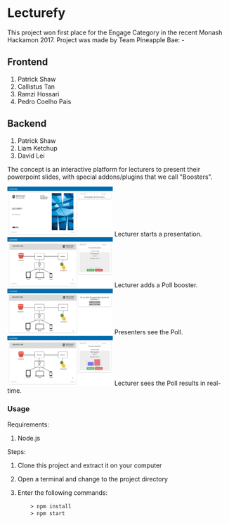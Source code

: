 # Lecturefy

This project won first place for the Engage Category in the recent Monash Hackamon 2017.
Project was made by Team Pineapple Bae: -

## Frontend
1. Patrick Shaw
2. Callistus Tan
3. Ramzi Hossari
4. Pedro Coelho Pais

## Backend
1. Patrick Shaw
2. Liam Ketchup
3. David Lei 

The concept is an interactive platform for lecturers to present their powerpoint slides, with special addons/plugins that we call "Boosters".

<img src="/screenshots/screenshot1.png" width="240">
Lecturer starts a presentation.

<img src="/screenshots/screenshot2.png" width="240">
Lecturer adds a Poll booster.

<img src="/screenshots/screenshot3.png" width="240">
Presenters see the Poll.

<img src="/screenshots/screenshot4.png" width="240">
Lecturer sees the Poll results in real-time.

### Usage ###

Requirements:

1. Node.js

Steps:

1. Clone this project and extract it on your computer
2. Open a terminal and change to the project directory
3. Enter the following commands:

	```
		> npm install
		> npm start
	```
